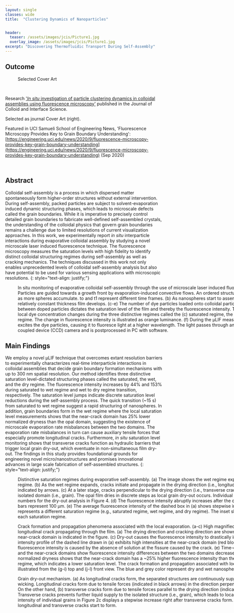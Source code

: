 ```yaml
---
layout: single
classes: wide
title:  "Clustering Dynamics of Nanoparticles"


header:
  teaser: /assets/images/jcis/Picture1.jpg
  overlay_image: /assets/images/jcis/Picture1.jpg
excerpt: "Discovering Thermofluidic Transport During Self-Assembly"
---
```




## Outcome ##

<figure style="width: 300px" class="align-right">
  <img src="{{ site.url }}{{ site.baseurl }}/assets/images/JCIS Cover Image.jpg" alt="">
  <figcaption>Selected Cover Art</figcaption>
</figure> 


<br/>

Research ['*In situ* investigation of particle clustering dynamics in colloidal assemblies using fluorescence microscopy'](https://www.sciencedirect.com/science/article/abs/pii/S0021979720305002?via%3Dihub) published  in the Journal of Colloid and Interface Science.

Selected as journal Cover Art (right). 

Featured in UCI Samueli School of Engineering News, 'Fluorescence Microscopy Provides Key to Grain Boundary Understanding': [https://engineering.uci.edu/news/2020/9/fluorescence-microscopy-provides-key-grain-boundary-understanding](https://engineering.uci.edu/news/2020/9/fluorescence-microscopy-provides-key-grain-boundary-understanding) (Sep 2020)

<br/>

## Abstract ##

Colloidal self-assembly is a process in which dispersed matter spontaneously form higher-order structures without external intervention. During self-assembly, packed particles are subject to solvent-evaporation induced dynamic structuring phases, which leads to microscale defects called the grain boundaries. While it is imperative to precisely control detailed grain boundaries to fabricate well-defined self-assembled crystals, the understanding of the colloidal physics that govern grain boundaries remains a challenge due to limited resolutions of current visualization approaches. In this work, we experimentally report *in situ* interparticle interactions during evaporative colloidal assembly by studying a novel microscale laser induced fluorescence technique. The fluorescence microscopy measures the saturation levels with high fidelity to identify distinct colloidal structuring regimes during self-assembly as well as cracking mechanics. The techniques discussed in this work not only enables unprecedented levels of colloidal self-assembly analysis but also have potential to be used for various sensing applications with microscopic resolutions. 
{: style="text-align: justify;"}

<figure style="width: 900px" class="align-center">
  <img src="{{ site.url }}{{ site.baseurl }}/assets/images/jcis/Figure1.JPG" alt="">
  <figcaption>In situ monitoring of evaporative colloidal self-assembly through the use of microscale laser induced fluorescence (μLIF) techniques. (a) Particles are guided towards a growth front by evaporation-induced convective flows. An ordered structure of colloidal spheres forms as more spheres accumulate. to and t1 represent different time frames. (b) As nanospheres start to assemble into crystalline opals, a relatively constant thickness film develops. (c-e) The number of dye particles loaded onto colloidal particles and mean distances between doped particles dictates the saturation level of the film and thereby the fluorescence intensity. The figures illustrate how the local dye concentration changes during the three distinctive regimes called the (c) saturated regime, the (d) wet regime, and the (e) dry regime. The change in fluorescence intensity is illustrated as orange luminance. (f) During the μLIF measurement, a light source (green) excites the dye particles, causing it to fluoresce light at a higher wavelength. The light passes through an optical filter to a charge-coupled device (CCD) camera and is postprocessed in PC with software. </figcaption>
</figure> 






## Main Findings ##

We employ a novel μLIF technique that overcomes extant resolution barriers to experimentally characterizes real-time interparticle interactions in colloidal assemblies that decide grain boundary formation mechanisms with up to 300 nm spatial resolution. Our method identifies three distinctive saturation level-dictated structuring phases called the saturated, the wet, and the dry regime. The fluorescence intensity increases by 44% and 153% during saturated to wet regime and wet to dry regime transition, respectively. The saturation level jumps indicate discrete saturation level reductions during the self-assembly process. The quick transition (~15 s) from saturated to wet regime suggest a rapid structuring of nanospheres. In addition, grain boundaries form in the wet regime where the local saturation level measurements shows that the near-crack domain has 25% lower normalized dryness than the opal domain, suggesting the existence of microscale evaporation rate misbalances between the two domains. The evaporation rate misbalances in turn can cause auxiliary tensile forces that especially promote longitudinal cracks. Furthermore, *in situ* saturation level monitoring shows that transverse cracks function as hydraulic barriers that trigger local grain dry-out, which eventuate in non-simultaneous film dry-out. The findings in this study provides foundational grounds for engineering novel micro/nanostructures and promises innovational advances in large scale fabrication of self-assembled structures.
{: style="text-align: justify;"}

<figure style="width: 900px" class="align-center">
  <img src="{{ site.url }}{{ site.baseurl }}/assets/images/jcis/Figure2.JPG" alt="">
  <figcaption>Distinctive saturation regimes during evaporative self-assembly. (a) The image shows the wet regime expanding through the saturated regime. (b) As the wet regime expands, cracks initiate and propagate in the drying direction (i.e., longitudinal cracks), which are indicated by arrows. (c) At a later stage, cracks perpendicular to the drying direction (i.e., transverse cracks) form and create an isolated domain (i.e., grain). The opal film dries in discrete steps as local grain dry-out occurs. Individual grains are identified with numbers for the dry-out analysis in Figure 4. (d) The fluorescence intensity abruptly increases after the complete dry-out. The scale bars represent 100 μm. (e) The average fluorescence intensity of the dashed box in (a) shows stepwise increases with time. Each step represents a different saturation regime (e.g., saturated regime, wet regime, and dry regime). The inset shows the average intensity of each saturation regime. </figcaption>
</figure> 




<figure style="width: 900px" class="align-center">
  <img src="{{ site.url }}{{ site.baseurl }}/assets/images/jcis/Figure3.JPG" alt="">
  <figcaption>Crack formation and propagation phenomena associated with the local evaporation. (a-c) High magnified fluorescence images show a longitudinal crack propagating through the film. (a) The drying direction and cracking direction are shown. (b) The opal domain and the near-crack domain is indicated in the figure. (c) Dry-out causes the fluorescence intensity to drastically increase. (d) The fluorescence intensity profile of the dashed line drawn in (a) exhibits high intensities at the near-crack domain (red block). The abrupt dip in fluorescence intensity is caused by the absence of solution at the fissure caused by the crack. (e) Time-dependent plots of the opal and the near-crack domains show fluorescence intensity differences between the two domains decreases as the film dries. (f) The normalized dryness shows that the near-crack domain has a ~25% higher fluorescence intensity than the opal domain during the wet regime, which indicates a lower saturation level. The crack formation and propagation associated with local evaporation phenomena are illustrated from the (g-i) top and (j-l) front view. The blue and grey color represent dry and wet nanospheres, respectively.  </figcaption>
</figure> 


<figure style="width: 900px" class="align-center">
  <img src="{{ site.url }}{{ site.baseurl }}/assets/images/jcis/Figure4.JPG" alt="">
  <figcaption>Grain dry-out mechanism. (a) As longitudinal cracks form, the separated structures are continuously supplied with liquid via capillary wicking. Longitudinal cracks form due to tensile forces (indicated in black arrows) in the direction perpendicular to the drying direction. On the other hand, (b) transverse cracks form due to tensile forces parallel to the drying direction (indicated in black arrows). Transverse cracks prevents further liquid supply to the isolated structure (i.e., grain), which leads to local grain dry-out. (c) The average intensity of individual grains in Figure 2c displays a stepwise increase right after transverse cracks form. The arrows indicate when longitudinal and transverse cracks start to form.  </figcaption>
</figure> 